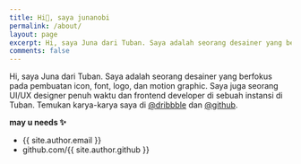 ```yaml
---
title: Hi👋, saya junanobi
permalink: /about/
layout: page
excerpt: Hi, saya Juna dari Tuban. Saya adalah seorang desainer yang berfokus pada pembuatan icon, font, logo, dan motion graphic. Saya juga seorang UI/UX designer penuh waktu dan frontend developer di sebuah instansi di Tuban.
comments: false
---
```


Hi, saya Juna dari Tuban. Saya adalah seorang desainer yang berfokus pada pembuatan icon, font, logo, dan motion graphic. Saya juga seorang UI/UX designer penuh waktu dan frontend developer di sebuah instansi di Tuban. Temukan karya-karya saya di <a href="https://dribbble.com/junanobi" target="_blank" rel="noopener">@dribbble</a> dan <a href="https://github.com/junanobi" target="_blank" rel="noopener">@github</a>.

**may u needs ✨**

- {{ site.author.email }}
- github.com/{{ site.author.github }}
